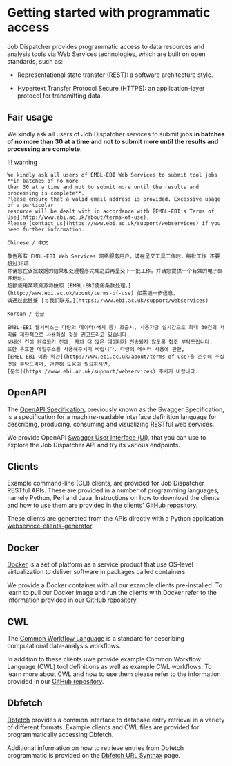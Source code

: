 # Getting started with programmatic access

Job Dispatcher provides programmatic access to data resources and analysis tools via Web Services technologies,
which are built on open standards, such as:

- Representational state transfer (REST): a software architecture style.

- Hypertext Transfer Protocol Secure (HTTPS): an application-layer protocol for transmitting data.

[//]: # (- Simple Object Access Protocol &#40;SOAP&#41;: a messaging protocol for transporting information.)

[//]: # (- Web Services Description Language &#40;WSDL&#41;: a method for describing Web Services and their capabilities.)


## Fair usage

We kindly ask all users of Job Dispatcher services to submit jobs **in batches of no more
than 30 at a time and not to submit more until the results and processing are complete**.

!!! warning

    We kindly ask all users of EMBL-EBI Web Services to submit tool jobs **in batches of no more 
    than 30 at a time and not to submit more until the results and processing is complete**. 
    Please ensure that a valid email address is provided. Excessive usage of a particular 
    resource will be dealt with in accordance with [EMBL-EBI's Terms of Use](http://www.ebi.ac.uk/about/terms-of-use). 
    Please [contact us](https://www.ebi.ac.uk/support/webservices) if you need further information.
    
    Chinese / 中文

    敬告所有 EMBL-EBI Web Services 网络服务用户，请在呈交工具工作时，每批工作 不要超过30项，
    并请您在该批数据的结果和处理程序完成之后再呈交下一批工作。并请您提供一个有效的电子邮件地址。
    超额使用某项资源将按照 [EMBL-EBI使用条款处理。](http://www.ebi.ac.uk/about/terms-of-use) 如需进一步信息，
    请通过此链接 [与我们联系。](https://www.ebi.ac.uk/support/webservices)
    
    Korean / 한글
    
    EMBL-EBI 웹서비스는 다량의 데이터(배치 등) 호출시, 사용자당 실시간으로 최대 30건의 처리를 제한적으로 사용하실 것을 권고드리고 있습니다. 
    보내신 건이 완료되기 전에, 재차 더 많은 데이터가 전송되지 않도록 협조 부탁드립니다.
    또한 유효한 메일주소를 사용해주시기 바랍니다. 다량의 데이터 사용에 관한, 
    [EMBL-EBI 이용 약관](http://www.ebi.ac.uk/about/terms-of-use)을 준수해 주실것을 부탁드리며, 관련해 도움이 필요하시면, 
    [문의](https://www.ebi.ac.uk/support/webservices) 주시기 바랍니다.


## OpenAPI

The [OpenAPI Specification](https://swagger.io/specification/), 
previously known as the Swagger Specification, is a specification for a 
machine-readable interface definition language for describing, 
producing, consuming and visualizing RESTful web services.

We provide OpenAPI [Swagger User Interface (UI)](https://www.ebi.ac.uk/Tools/common/tools/help/), 
that you can use to explore the Job Dispatcher API and try its various endpoints.

## Clients

Example command-line (CLI) clients, are provided for Job Dispatcher RESTful APIs. 
These are provided in a number of programming languages, namely Python, Perl and Java.
Instructions on how to download the clients and how to use them are provided in the clients' 
[GitHub repository](https://github.com/ebi-jdispatcher/webservice-clients).

These clients are generated from the APIs directly with a Python application
[webservice-clients-generator](https://github.com/ebi-jdispatcher/webservice-clients-generator).

## Docker

[Docker](https://www.docker.com/) is a set of platform as a service product that use OS-level virtualization 
to deliver software in packages called containers

We provide a Docker container with all our example clients pre-installed. 
To learn to pull our Docker image and run the clients with Docker refer to the information provided in our
[GitHub repository](https://github.com/ebi-jdispatcher/webservice-clients).

## CWL

The [Common Workflow Language](https://www.commonwl.org/) 
is a standard for describing computational data-analysis workflows.

In addition to these clients uwe provide example Common Workflow Language (CWL) tool definitions as well as
example CWL workflows. 
To learn more about CWL and how to use them please refer to the information provided in our
[GitHub repository](https://github.com/ebi-jdispatcher/webservice-cwl).

## Dbfetch

[Dbfetch](https://www.ebi.ac.uk/Tools/dbfetch/) provides a common interface to database entry retrieval 
in a variety of different formats.
Example clients and CWL files are provided for programmatically accessing Dbfetch. 

Additional information on how to retrieve entries from Dbfetch programmatic is provided on the
[Dbfetch URL Synthax](https://www.ebi.ac.uk/Tools/dbfetch/syntax.jsp) page.
